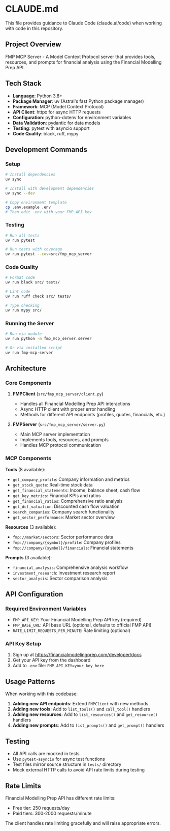 # CLAUDE.md

This file provides guidance to Claude Code (claude.ai/code) when working with code in this repository.

## Project Overview

FMP MCP Server - A Model Context Protocol server that provides tools, resources, and prompts for financial analysis using the Financial Modelling Prep API.

## Tech Stack

- **Language**: Python 3.8+
- **Package Manager**: uv (Astral's fast Python package manager)
- **Framework**: MCP (Model Context Protocol)
- **API Client**: httpx for async HTTP requests
- **Configuration**: python-dotenv for environment variables
- **Data Validation**: pydantic for data models
- **Testing**: pytest with asyncio support
- **Code Quality**: black, ruff, mypy

## Development Commands

### Setup
```bash
# Install dependencies
uv sync

# Install with development dependencies
uv sync --dev

# Copy environment template
cp .env.example .env
# Then edit .env with your FMP API key
```

### Testing
```bash
# Run all tests
uv run pytest

# Run tests with coverage
uv run pytest --cov=src/fmp_mcp_server
```

### Code Quality
```bash
# Format code
uv run black src/ tests/

# Lint code
uv run ruff check src/ tests/

# Type checking
uv run mypy src/
```

### Running the Server
```bash
# Run via module
uv run python -m fmp_mcp_server.server

# Or via installed script
uv run fmp-mcp-server
```

## Architecture

### Core Components

1. **FMPClient** (`src/fmp_mcp_server/client.py`)
   - Handles all Financial Modelling Prep API interactions
   - Async HTTP client with proper error handling
   - Methods for different API endpoints (profiles, quotes, financials, etc.)

2. **FMPServer** (`src/fmp_mcp_server/server.py`)
   - Main MCP server implementation
   - Implements tools, resources, and prompts
   - Handles MCP protocol communication

### MCP Components

**Tools** (8 available):
- `get_company_profile`: Company information and metrics
- `get_stock_quote`: Real-time stock data
- `get_financial_statements`: Income, balance sheet, cash flow
- `get_key_metrics`: Financial KPIs and ratios
- `get_financial_ratios`: Comprehensive ratio analysis
- `get_dcf_valuation`: Discounted cash flow valuation
- `search_companies`: Company search functionality
- `get_sector_performance`: Market sector overview

**Resources** (3 available):
- `fmp://market/sectors`: Sector performance data
- `fmp://company/{symbol}/profile`: Company profiles
- `fmp://company/{symbol}/financials`: Financial statements

**Prompts** (3 available):
- `financial_analysis`: Comprehensive analysis workflow
- `investment_research`: Investment research report
- `sector_analysis`: Sector comparison analysis

## API Configuration

### Required Environment Variables
- `FMP_API_KEY`: Your Financial Modelling Prep API key (required)
- `FMP_BASE_URL`: API base URL (optional, defaults to official FMP API)
- `RATE_LIMIT_REQUESTS_PER_MINUTE`: Rate limiting (optional)

### API Key Setup
1. Sign up at https://financialmodelingprep.com/developer/docs
2. Get your API key from the dashboard
3. Add to `.env` file: `FMP_API_KEY=your_key_here`

## Usage Patterns

When working with this codebase:

1. **Adding new API endpoints**: Extend `FMPClient` with new methods
2. **Adding new tools**: Add to `list_tools()` and `call_tool()` handlers
3. **Adding new resources**: Add to `list_resources()` and `get_resource()` handlers
4. **Adding new prompts**: Add to `list_prompts()` and `get_prompt()` handlers

## Testing

- All API calls are mocked in tests
- Use `pytest-asyncio` for async test functions
- Test files mirror source structure in `tests/` directory
- Mock external HTTP calls to avoid API rate limits during testing

## Rate Limits

Financial Modelling Prep API has different rate limits:
- Free tier: 250 requests/day
- Paid tiers: 300-2000 requests/minute

The client handles rate limiting gracefully and will raise appropriate errors.